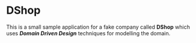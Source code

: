 # DShop

This is a small sample application for a fake company called **DShop** which uses ***Domain Driven Design*** techniques for modelling the domain.